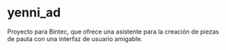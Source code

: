 # yenni_ad
Proyecto para Bintec, que ofrece una asistente para la creación de piezas de pauta con una interfaz de usuario amigable.
